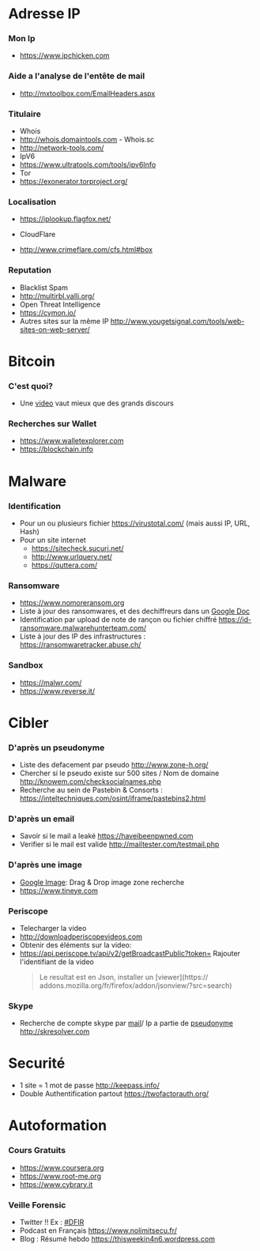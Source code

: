 # Adresse IP
### Mon Ip
 * https://www.ipchicken.com

### Aide a l'analyse de l'entête de mail
 * http://mxtoolbox.com/EmailHeaders.aspx

### Titulaire
* Whois
 * http://whois.domaintools.com - Whois.sc
 * http://network-tools.com/ 
* IpV6
 * https://www.ultratools.com/tools/ipv6Info
* Tor
 * https://exonerator.torproject.org/

### Localisation
 * https://iplookup.flagfox.net/

* CloudFlare
 * http://www.crimeflare.com/cfs.html#box

### Reputation
* Blacklist Spam
 * http://multirbl.valli.org/
* Open Threat Intelligence
 * https://cymon.io/
* Autres sites sur la même IP http://www.yougetsignal.com/tools/web-sites-on-web-server/

# Bitcoin
### C'est quoi?
* Une [video](https://numaparis.ubicast.tv/videos/20-06-2013-140755/) vaut mieux que des grands discours

### Recherches sur Wallet
* https://www.walletexplorer.com
* https://blockchain.info  

# Malware
### Identification
* Pour un ou plusieurs fichier https://virustotal.com/ (mais aussi IP, URL, Hash)
* Pour un site internet
	* https://sitecheck.sucuri.net/
	* http://www.urlquery.net/
	* https://quttera.com/  

### Ransomware

* https://www.nomoreransom.org
* Liste à jour des ransomwares, et des dechiffreurs dans un [Google Doc](https://docs.google.com/spreadsheets/d/1TWS238xacAto-fLKh1n5uTsdijWdCEsGIM0Y0Hvmc5g/pubhtml#)
* Identification par upload de note de rançon ou fichier chiffré https://id-ransomware.malwarehunterteam.com/
* Liste à jour des IP des infrastructures : https://ransomwaretracker.abuse.ch/

### Sandbox
* https://malwr.com/
* https://www.reverse.it/

# Cibler

### D'après un pseudonyme
* Liste des defacement par pseudo http://www.zone-h.org/
* Chercher si le pseudo existe sur 500 sites / Nom de domaine http://knowem.com/checksocialnames.php
* Recherche au sein de Pastebin & Consorts : https://inteltechniques.com/osint/iframe/pastebins2.html

### D'après un email
* Savoir si le mail a leaké https://haveibeenpwned.com
* Verifier si le mail est valide http://mailtester.com/testmail.php


### D'après une image
* [Google Image](https://images.google.com): Drag & Drop image zone recherche
* https://www.tineye.com

### Periscope
* Telecharger la video 
 * http://downloadperiscopevideos.com
* Obtenir des éléments sur la video:
 * https://api.periscope.tv/api/v2/getBroadcastPublic?token= Rajouter l'identifiant de la video  
    > Le resultat est en Json, installer un [viewer](https:// addons.mozilla.org/fr/firefox/addon/jsonview/?src=search)


### Skype
* Recherche de compte skype par [mail](http://skresolver.com/email-to-skype.php)/ Ip a partie de [pseudonyme](http://skresolver.com/ip-to-skype.php) http://skresolver.com

# Securité
* 1 site = 1 mot de passe http://keepass.info/
* Double Authentification partout https://twofactorauth.org/
  
# Autoformation
### Cours Gratuits
* https://www.coursera.org
* https://www.root-me.org
* https://www.cybrary.it

### Veille Forensic
* Twitter !! Ex : [#DFIR](https://twitter.com/search?f=tweets&vertical=default&q=%23DFIR&src=tyah)
* Podcast en Français https://www.nolimitsecu.fr/
* Blog : Résumé hebdo https://thisweekin4n6.wordpress.com
